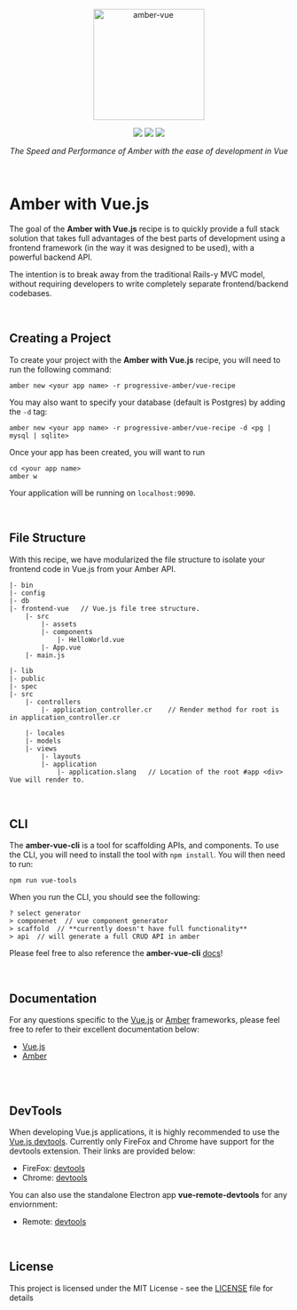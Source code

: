 <p align="center">
    <img src="https://camo.githubusercontent.com/5b54cc5a749519515e15846ac911b094fa762ee5/687474703a2f2f7365616e776174746572732e696f2f696d616765732f616d6265722d7675652e706e67" alt="amber-vue" data-canonical-src="http://seanwatters.io/images/amber-vue.png" height="200">
</p>

<p align="center">
    <a href="https://opensource.org/licenses/MIT"><img src="https://img.shields.io/badge/Version-0.1.0-green.svg" ></a>
    <a href="https://amberframework.org/"><img src="https://img.shields.io/badge/using-amber_framework-orange.svg" ></a>
    <a href="https://opensource.org/licenses/MIT"><img src="https://img.shields.io/badge/License-MIT-brightgreen.svg" ></a>
</p>

<p align="center">
    <i>The Speed and Performance of Amber with the ease of development in Vue</i>
</p>

<br>

# Amber with Vue.js

The goal of the **Amber with Vue.js** recipe is to quickly provide a full stack solution that takes full advantages of the best parts of development using a frontend framework (in the way it was designed to be used), with a powerful backend API.

The intention is to break away from the traditional Rails-y MVC model, without requiring developers to write completely separate frontend/backend codebases.

<br>

## Creating a Project

To create your project with the **Amber with Vue.js** recipe, you will need to run the following command:

```
amber new <your app name> -r progressive-amber/vue-recipe
```

You may also want to specify your database (default is Postgres) by adding the `-d` tag:

```
amber new <your app name> -r progressive-amber/vue-recipe -d <pg | mysql | sqlite>
```

Once your app has been created, you will want to run

```
cd <your app name>
amber w
```

Your application will be running on `localhost:9090`.

<br>

## File Structure

With this recipe, we have modularized the file structure to isolate your frontend code in Vue.js from your Amber API.

```
|- bin
|- config
|- db
|- frontend-vue   // Vue.js file tree structure.
    |- src
        |- assets
        |- components
            |- HelloWorld.vue
        |- App.vue
    |- main.js

|- lib
|- public
|- spec
|- src
    |- controllers
        |- application_controller.cr    // Render method for root is in application_controller.cr

    |- locales
    |- models
    |- views
        |- layouts
        |- application
            |- application.slang   // Location of the root #app <div> Vue will render to.

```

<br>

## CLI

The **amber-vue-cli** is a tool for scaffolding APIs, and components. To use the CLI, you will need to install the tool with `npm install`. You will then need to run:

```
npm run vue-tools
```

When you run the CLI, you should see the following:

```
? select generator
> componenet  // vue component generator
> scaffold  // **currently doesn't have full functionality**
> api  // will generate a full CRUD API in amber
```

Please feel free to also reference the **amber-vue-cli** [docs](https://www.npmjs.com/package/@progressive-amber/amber-vue-cli)!

<br>

## Documentation

For any questions specific to the [Vue.js](https://vuejs.org/) or [Amber](https://amberframework.org/) frameworks, please feel free to refer to their excellent documentation below:

* [Vue.js](https://vuejs.org/v2/guide/)
* [Amber](https://docs.amberframework.org/amber/)

<br>
<br>

## DevTools

When developing Vue.js applications, it is highly recommended to use the [Vue.js devtools](https://github.com/vuejs/vue-devtools). Currently only FireFox and Chrome have support for the devtools extension. Their links are provided below:

* FireFox: [devtools](https://addons.mozilla.org/en-US/firefox/addon/vue-js-devtools/)
* Chrome: [devtools](https://chrome.google.com/webstore/detail/vuejs-devtools/nhdogjmejiglipccpnnnanhbledajbpd?hl=en)

You can also use the standalone Electron app **vue-remote-devtools** for any enviornment:

* Remote: [devtools](https://github.com/vuejs/vue-devtools/blob/master/shells/electron/README.md)

<br>

## License

This project is licensed under the MIT License - see the [LICENSE](LICENSE) file for details
